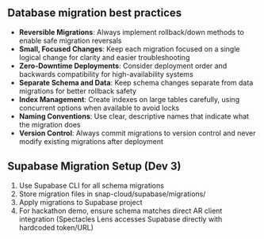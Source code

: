 ## Database migration best practices

- **Reversible Migrations**: Always implement rollback/down methods to enable safe migration reversals
- **Small, Focused Changes**: Keep each migration focused on a single logical change for clarity and easier troubleshooting
- **Zero-Downtime Deployments**: Consider deployment order and backwards compatibility for high-availability systems
- **Separate Schema and Data**: Keep schema changes separate from data migrations for better rollback safety
- **Index Management**: Create indexes on large tables carefully, using concurrent options when available to avoid locks
- **Naming Conventions**: Use clear, descriptive names that indicate what the migration does
- **Version Control**: Always commit migrations to version control and never modify existing migrations after deployment

## Supabase Migration Setup (Dev 3)

1. Use Supabase CLI for all schema migrations
2. Store migration files in snap-cloud/supabase/migrations/
3. Apply migrations to Supabase project
4. For hackathon demo, ensure schema matches direct AR client integration (Spectacles Lens accesses Supabase directly with hardcoded token/URL)
